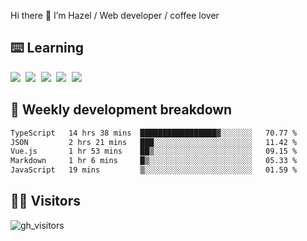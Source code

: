 
Hi there 👋 I’m Hazel / Web developer / coffee lover

## ⌨️ Learning

<samp>
 <a href="https://github.com/vuejs/core"><img src="https://api.iconify.design/logos:vue.svg" /></a>
  <a href="https://github.com/vuejs/core"><img src="https://api.iconify.design/logos:react.svg" /></a>
  <a href="https://github.com/vitejs/vite"><img src="https://api.iconify.design/logos:vitejs.svg" /></a>
  <a href="https://github.com/microsoft/TypeScript"><img src="https://api.iconify.design/logos:typescript-icon.svg" /></a> 
  <a href="https://github.com/unocss/unocss"><img src="https://api.iconify.design/logos:unocss.svg" /></a>
  

</samp>


## 🦀 Weekly development breakdown

<!--START_SECTION:waka-->

```txt
TypeScript   14 hrs 38 mins  █████████████████▓░░░░░░░   70.77 %
JSON         2 hrs 21 mins   ███░░░░░░░░░░░░░░░░░░░░░░   11.42 %
Vue.js       1 hr 53 mins    ██▒░░░░░░░░░░░░░░░░░░░░░░   09.15 %
Markdown     1 hr 6 mins     █▒░░░░░░░░░░░░░░░░░░░░░░░   05.33 %
JavaScript   19 mins         ▒░░░░░░░░░░░░░░░░░░░░░░░░   01.59 %
```

<!--END_SECTION:waka-->
## 👬🏻 Visitors

![gh_visitors](https://profile-counter.glitch.me/Hazel-Lin/count.svg)

